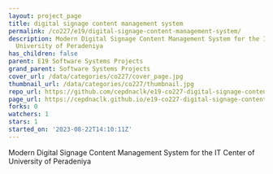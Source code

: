 ```yaml
---
layout: project_page
title: digital signage content management system
permalink: /co227/e19/digital-signage-content-management-system/
description: Modern Digital Signage Content Management System for the IT Center of
  University of Peradeniya
has_children: false
parent: E19 Software Systems Projects
grand_parent: Software Systems Projects
cover_url: /data/categories/co227/cover_page.jpg
thumbnail_url: /data/categories/co227/thumbnail.jpg
repo_url: https://github.com/cepdnaclk/e19-co227-digital-signage-content-management-system
page_url: https://cepdnaclk.github.io/e19-co227-digital-signage-content-management-system
forks: 0
watchers: 1
stars: 1
started_on: '2023-08-22T14:10:11Z'
---
```


Modern Digital Signage Content Management System for the IT Center of University of Peradeniya